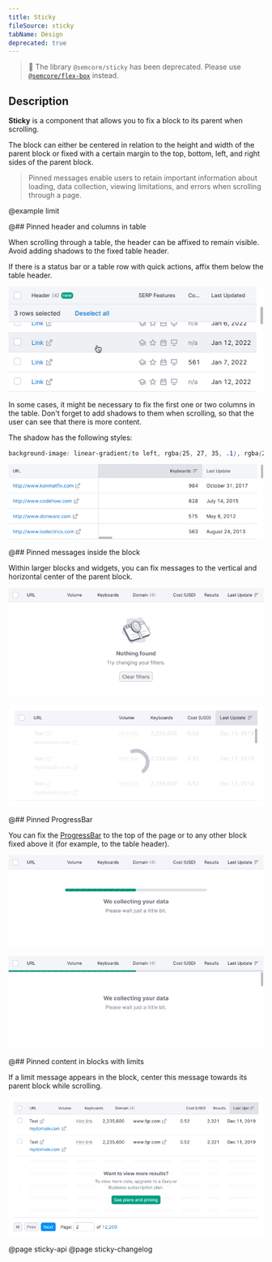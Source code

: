 ```yaml
---
title: Sticky
fileSource: sticky
tabName: Design
deprecated: true
---
```


> 🚨 The library `@semcore/sticky` has been deprecated. Please use [`@semcore/flex-box`](/layout/box-system/) instead.

## Description

**Sticky** is a component that allows you to fix a block to its parent when scrolling.

The block can either be centered in relation to the height and width of the parent block or fixed with a certain margin to the top, bottom, left, and right sides of the parent block.

> Pinned messages enable users to retain important information about loading, data collection, viewing limitations, and errors when scrolling through a page.

@example limit

@## Pinned header and columns in table

When scrolling through a table, the header can be affixed to remain visible. Avoid adding shadows to the fixed table header.

If there is a status bar or a table row with quick actions, affix them below the table header.

![](static/sticky-row.png)

In some cases, it might be necessary to fix the first one or two columns in the table. Don't forget to add shadows to them when scrolling, so that the user can see that there is more content.

The shadow has the following styles:

```CSS
background-image: linear-gradient(to left, rgba(25, 27, 35, .1), rgba(255, 255, 255, 0));
```

![](static/sticky-column.png)

@## Pinned messages inside the block

Within larger blocks and widgets, you can fix messages to the vertical and horizontal center of the parent block.

![](static/nothing-found-sticky.png)

![](static/sticky-loading-1.png)

@## Pinned ProgressBar

You can fix the [ProgressBar](/components/progress-bar/) to the top of the page or to any other block fixed above it (for example, to the table header).

![](static/sticky-1.png)

![](static/sticky-2.png)

@## Pinned content in blocks with limits

If a limit message appears in the block, center this message towards its parent block while scrolling.

![](static/table-limit-pro.png)

@page sticky-api
@page sticky-changelog
